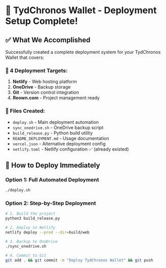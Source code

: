 # 🚀 TydChronos Wallet - Deployment Setup Complete!

## ✅ What We Accomplished

Successfully created a complete deployment system for your TydChronos Wallet that covers:

### 🎯 4 Deployment Targets:
1. **Netlify** - Web hosting platform
2. **OneDrive** - Backup storage
3. **Git** - Version control integration
4. **Reown.com** - Project management ready

### 📁 Files Created:
- `deploy.sh` - Main deployment automation
- `sync_onedrive.sh` - OneDrive backup script
- `build_release.py` - Python build utility
- `README_DEPLOYMENT.md` - Usage documentation
- `vercel.json` - Alternative deployment config
- `netlify.toml` - Netlify configuration ✅ (already existed)

## 🚀 How to Deploy Immediately

### Option 1: Full Automated Deployment
```bash
./deploy.sh
```

### Option 2: Step-by-Step Deployment
```bash
# 1. Build the project
python3 build_release.py

# 2. Deploy to Netlify
netlify deploy --prod --dir=build/web

# 3. Backup to OneDrive
./sync_onedrive.sh

# 4. Commit to Git
git add . && git commit -m "Deploy TydChronos Wallet" && git push
```
